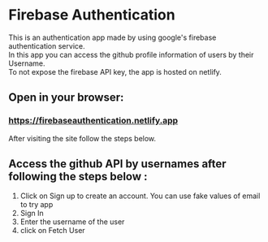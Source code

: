 # Firebase Authentication
 
 This is an authentication app made by using google's firebase authentication service. <br/>
 In this app you can access the github profile information of users by their Username. <br/>
 To not expose the firebase API key, the app is hosted on netlify.
 
 ## Open in your browser:
 ### https://firebaseauthentication.netlify.app
 After visiting the site follow the steps below.

## Access the github API by usernames after following the steps below :
  1. Click on Sign up to create an account. You can use fake values of email to try app
  2. Sign In
  3. Enter the username of the user
  4. click on Fetch User
